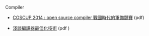 Compiler

- [COSCUP 2014 : open source compiler 戰國時代的軍備競賽](http://www.slideshare.net/kitocheng/coscup-2014-open-source-compiler) (pdf)

- [淺談編譯器最佳化技術](http://www.slideshare.net/kitocheng/ss-42438227) (pdf )

